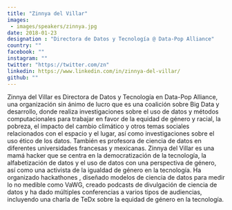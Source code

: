```yaml
---
title: "Zinnya del Villar"
images:
 - images/speakers/zinnya.jpg
date: 2018-01-23
designation : "Directora de Datos y Tecnología @ Data-Pop Alliance"
country: ""
facebook: ""
instagram: ""
twitter: "https://twitter.com/zn"
linkedin: https://www.linkedin.com/in/zinnya-del-villar/
github: ""
---
```


Zinnya del Villar es Directora de Datos y Tecnología en Data-Pop Alliance, una organización sin ánimo de lucro que es una coalición sobre Big Data y desarrollo, donde realiza investigaciones sobre el uso de datos y métodos computacionales para trabajar en favor de la equidad de género y racial,  la pobreza, el impacto del cambio climático y otros temas sociales relacionados con el espacio y el lugar, así como investigaciones sobre el uso ético de los datos. También es profesora de ciencia de datos en diferentes universidades francesas y mexicanas. Zinnya del Villar es una mamá hacker que se centra en la democratización de la tecnología, la alfabetización de datos y el uso de datos con una perspectiva de género, así como una activista de la igualdad de género en la tecnología. Ha organizado hackathones , diseñado modelos de ciencia de datos para medir lo no medible como VaWG, creado podcasts de divulgación de ciencia de datos y ha dado múltiples conferencias a varios tipos de audiencias, incluyendo una charla de TeDx sobre la equidad de género en la tecnología.